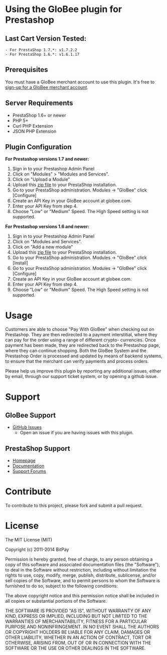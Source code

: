 # Using the GloBee plugin for Prestashop

## Last Cart Version Tested: 
    - For PrestaShop 1.7.*: v1.7.2.2
    - For PrestaShop 1.6.*: v1.6.1.17

## Prerequisites
You must have a GloBee merchant account to use this plugin.  It's free to 
[sign-up for a GloBee merchant account](https://globee.com/register).


## Server Requirements

+ PrestaShop 1.6+ or newer
+ PHP 5+
+ Curl PHP Extension
+ JSON PHP Extension

## Plugin Configuration

<strong>For Prestashop versions 1.7 and newer:</strong><br />
1. Sign in to your Prestashop Admin Panel
2. Click on "Modules" > "Modules and Services".
3. Click on "Upload a Module"
4. Upload this [zip file](https://github.com/GloBee-Official/prestashop-plugin/files/1362493/globee-prestashop-1.6.1.17.zip) to your PrestaShop installation.<br />
5. Go to your PrestaShop administration. Modules -> "GloBee" click [Configure]<br />
6. Create an API Key in your GloBee account at globee.com.<br />
7. Enter your API Key from step 4.
8. Choose "Low" or "Medium" Speed. The High Speed setting is not supported.

<strong>For Prestashop versions 1.6 and newer:</strong><br />
1. Sign in to your Prestashop Admin Panel
2. Click on "Modules and Services".
3. Click on "Add a new module"
4. Upload this [zip file](https://github.com/GloBee-Official/prestashop-plugin/files/1362493/globee-prestashop-1.6.1.17.zip) to your PrestaShop installation.<br />
5. Go to your PrestaShop administration. Modules -> "GloBee" click [Install]<br />
6. Go to your PrestaShop administration. Modules -> "GloBee" click [Configure]<br />
7. Create an API Key in your GloBee account at globee.com.<br />
8. Enter your API Key from step 4.
9. Choose "Low" or "Medium" Speed. The High Speed setting is not supported.

# Usage

Customers are able to choose "Pay With GloBee" when checking out on Prestashop.
They are then redirected to a payment interstitial, where they can pay for the order using a range of different crypto-
currencies. Once payment has been made, they are redirected back to the Prestashop page, where they can continue shopping.
Both the GloBee System and the Prestashop Order is processed and updated by means of backend systems, to ensure that the
merchant can verify payments and process orders.

Please help us improve this plugin by reporting any additional issues, either by email, through our support ticket system, 
or by opening a github issue.

# Support

## GloBee Support

* [GitHub Issues](https://github.com/globee-official/prestashop-plugin/issues)
  * Open an issue if you are having issues with this plugin.

## PrestaShop Support

* [Homepage](http://www.prestashop.com)
* [Documentation](http://doc.prestashop.com/)
* [Support Forums](http://www.prestashop.com/forums/)

# Contribute

To contribute to this project, please fork and submit a pull request.

# License

The MIT License (MIT)

Copyright (c) 2011-2014 BitPay

Permission is hereby granted, free of charge, to any person obtaining a copy
of this software and associated documentation files (the "Software"), to deal
in the Software without restriction, including without limitation the rights
to use, copy, modify, merge, publish, distribute, sublicense, and/or sell
copies of the Software, and to permit persons to whom the Software is
furnished to do so, subject to the following conditions:

The above copyright notice and this permission notice shall be included in
all copies or substantial portions of the Software.

THE SOFTWARE IS PROVIDED "AS IS", WITHOUT WARRANTY OF ANY KIND, EXPRESS OR
IMPLIED, INCLUDING BUT NOT LIMITED TO THE WARRANTIES OF MERCHANTABILITY,
FITNESS FOR A PARTICULAR PURPOSE AND NONINFRINGEMENT. IN NO EVENT SHALL THE
AUTHORS OR COPYRIGHT HOLDERS BE LIABLE FOR ANY CLAIM, DAMAGES OR OTHER
LIABILITY, WHETHER IN AN ACTION OF CONTRACT, TORT OR OTHERWISE, ARISING FROM,
OUT OF OR IN CONNECTION WITH THE SOFTWARE OR THE USE OR OTHER DEALINGS IN
THE SOFTWARE.

